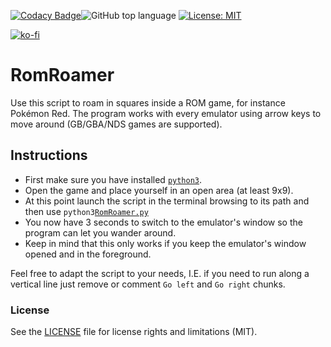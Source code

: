 [![Codacy Badge](https://api.codacy.com/project/badge/Grade/d98aee71611a42dba0b510d5639b6aa3)](https://www.codacy.com/app/rob93c/RomRoamer?utm_source=github.com&amp;utm_medium=referral&amp;utm_content=rob93c/RomRoamer&amp;utm_campaign=Badge_Grade)![GitHub top language](https://img.shields.io/github/languages/top/rob93c/RomRoamer.svg) [![License: MIT](https://img.shields.io/badge/License-MIT-yellow.svg)](https://opensource.org/licenses/MIT) 

[![ko-fi](https://www.ko-fi.com/img/githubbutton_sm.svg)](https://ko-fi.com/Y8Y2UIWJ)

# RomRoamer

Use this script to roam in squares inside a ROM game, for instance Pokémon Red.
The program works with every emulator using arrow keys to move around (GB/GBA/NDS games are supported).

## Instructions

- First make sure you have installed [`python3`](https://www.python.org/downloads/).
- Open the game and place yourself in an open area (at least 9x9).
- At this point launch the script in the terminal browsing to its path and then use 
`python3`[`RomRoamer.py`](https://github.com/rob93c/RomRoamer/blob/master/RomRoamer.py)
- You now have 3 seconds to switch to the emulator's window so the program can let you wander around.
- Keep in mind that this only works if you keep the emulator's window opened and in the foreground.

Feel free to adapt the script to your needs, I.E. if you need to run along a vertical line just remove or comment `Go left` and `Go right` chunks.


### License

See the [LICENSE](https://github.com/rob93c/RomRoamer/blob/master/LICENSE.md) file for license rights and limitations (MIT).